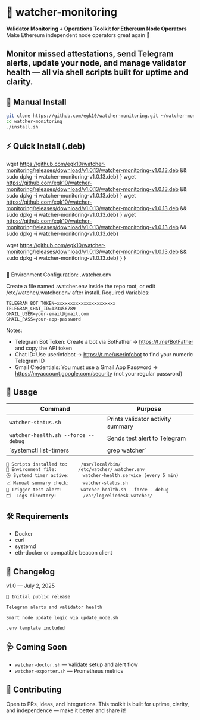 # 🧠 watcher-monitoring

**Validator Monitoring + Operations Toolkit for Ethereum Node Operators**  
Make Ethereum independent node operators great again 💪

Monitor missed attestations, send Telegram alerts, update your node, and manage validator health — all via shell scripts built for uptime and clarity.
---

## 🚀 Manual Install

```bash
git clone https://github.com/egk10/watcher-monitoring.git ~/watcher-monitoring
cd watcher-monitoring
./install.sh
```

## ⚡ Quick Install (.deb)
wget https://github.com/egk10/watcher-monitoring/releases/download/v1.0.13/watcher-monitoring-v1.0.13.deb && sudo dpkg -i watcher-monitoring-v1.0.13.deb}
}
wget https://github.com/egk10/watcher-monitoring/releases/download/v1.0.13/watcher-monitoring-v1.0.13.deb && sudo dpkg -i watcher-monitoring-v1.0.13.deb}
}
wget https://github.com/egk10/watcher-monitoring/releases/download/v1.0.13/watcher-monitoring-v1.0.13.deb && sudo dpkg -i watcher-monitoring-v1.0.13.deb}
}
wget https://github.com/egk10/watcher-monitoring/releases/download/v1.0.13/watcher-monitoring-v1.0.13.deb && sudo dpkg -i watcher-monitoring-v1.0.13.deb}

wget https://github.com/egk10/watcher-monitoring/releases/download/v1.0.13/watcher-monitoring-v1.0.13.deb && sudo dpkg -i watcher-monitoring-v1.0.13.deb}
}
}
```bash
```


🔐 Environment Configuration: .watcher.env

Create a file named .watcher.env inside the repo root, or edit /etc/watcher/.watcher.env after install.
Required Variables:
```
TELEGRAM_BOT_TOKEN=xxxxxxxxxxxxxxxxxxxxxx
TELEGRAM_CHAT_ID=123456789
GMAIL_USER=your-email@gmail.com
GMAIL_PASS=your-app-password
```
Notes:
- Telegram Bot Token: Create a bot via BotFather → https://t.me/BotFather  and copy the API token
- Chat ID: Use userinfobot → https://t.me/userinfobot  to find your numeric Telegram ID
- Gmail Credentials: You must use a Gmail App Password → https://myaccount.google.com/security (not your regular password)

## 📡 Usage

| Command                                  | Purpose                             |
|------------------------------------------|-------------------------------------|
| `watcher-status.sh`                      | Prints validator activity summary   |
| `watcher-health.sh --force --debug`     | Sends test alert to Telegram        |
| `systemctl list-timers | grep watcher`  | Shows next scheduled check          |

```
📁 Scripts installed to:     /usr/local/bin/
🔐 Environment file:        /etc/watcher/.watcher.env
🕒 Systemd timer active:     watcher-health.service (every 5 min)
📈 Manual summary check:     watcher-status.sh
📡 Trigger test alert:       watcher-health.sh --force --debug
🗂️  Logs directory:          /var/log/eliedesk-watcher/
```

## 🛠 Requirements

- Docker  
- curl  
- systemd  
- eth-docker or compatible beacon client  

## 🧾 Changelog

v1.0 — July 2, 2025

    🎉 Initial public release

    Telegram alerts and validator health

    Smart node update logic via update_node.sh

    .env template included

## 🩺 Coming Soon

- `watcher-doctor.sh` — validate setup and alert flow  
- `watcher-exporter.sh` — Prometheus metrics  

## 💬 Contributing

Open to PRs, ideas, and integrations. This toolkit is built for uptime, clarity, and independence — make it better and share it!
	
